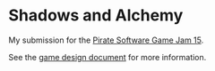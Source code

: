 # Shadows and Alchemy

My submission for the [Pirate Software Game Jam 15](https://itch.io/jam/pirate).

See the [game design document](GDD.md) for more information.
